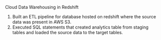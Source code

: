Cloud Data Warehousing in Redshift

1. Built an ETL pipeline for database hosted on redshift where the source data was present in AWS S3.
2. Executed SQL statements that created analytics table from staging tables and loaded the source data to the target tables.

